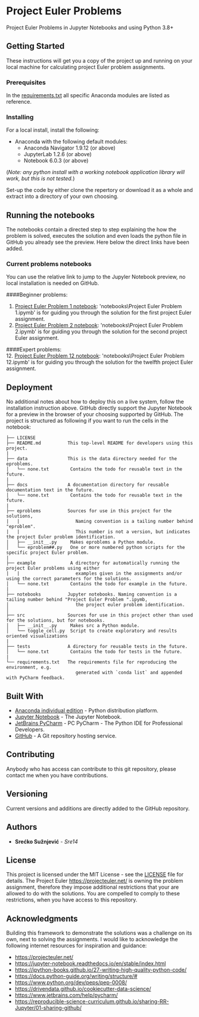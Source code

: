 # Project Euler Problems

Project Euler Problems in Jupyter Notebooks and using Python 3.8+

## Getting Started

These instructions will get you a copy of the project up and running on your local machine for calculating project
 Euler problem assignments. 

### Prerequisites

In the [requirements.txt](requirements.txt) all specific Anaconda modules are listed as reference.

### Installing

For a local install, install the following:
 * Anaconda with the following default modules:
   * Anaconda Navigator 1.9.12 (or above)
   * JupyterLab 1.2.6 (or above)
   * Notebook 6.0.3 (or above)

(*Note: any python install with a working notebook application library will work, but this is not tested.*)

Set-up the code by either clone the repertory or download it as a whole and extract into a directory of your own choosing.

## Running the notebooks

The notebooks contain a directed step to step explaining the how the problem is solved, executes the solution and even
 loads the python file in GitHub you already see the preview. Here below the direct links have been added.

### Current problems notebooks

You can use the relative link to jump to the Jupyler Notebook preview, no local installation is needed on GitHub.

####Beginner problems:  
1. [Project Euler Problem 1 notebook](notebooks/Project%20Euler%20Problem%201.ipynb): 'notebooks\Project Euler Problem 1.ipymb'
    is for guiding you through the solution for the first project Euler assignment. 
2. [Project Euler Problem 2 notebook](notebooks/Project%20Euler%20Problem%202.ipynb): 'notebooks\Project Euler Problem 2.ipymb'
    is for guiding you through the solution for the second project Euler assignment. 

####Expert problems:  
12. [Project Euler Problem 12 notebook](notebooks/Project%20Euler%20Problem%2012.ipynb): 'notebooks\Project Euler Problem 12.ipymb'
    is for guiding you through the solution for the twelfth project Euler assignment.

## Deployment

No additional notes about how to deploy this on a live system, follow the installation instruction above.
GitHub directly support the Jupyter Notebook for a preview in the browser of your choosing supported by GitHub.
The project is structured as following if you want to run the cells in the notebook:

```
├── LICENSE
├── README.md          This top-level README for developers using this project.
|
├── data               This is the data directory needed for the eproblems.
│   └── none.txt        Contains the todo for reusable text in the future.
|
├── docs               A documentation directory for reusable documentation text in the future.
│   └── none.txt        Contains the todo for reusable text in the future.
|
├── eproblems          Sources for use in this project for the solutions, 
|   |                     Naming convention is a tailing number behind "eproblem".
|   |                     This number is not a version, but indicates the project Euler problem identification.
│   ├── __init__.py     Makes eproblems a Python module.
│   └── eproblem##.py   One or more numbered python scripts for the specific project Euler problem.
|
├── example             A directory for automatically running the project Euler problems using either
|   |                     examples given in the assignments and/or using the correct parameters for the solutions.
│   └── none.txt        Contains the todo for example in the future.
|
├── notebooks          Jupyter notebooks. Naming convention is a tailing number behind "Project Euler Problem ".ipymb,
│                         the project euler problem identification.
│
├── src                Sources for use in this project other than used for the solutions, but for notebooks.
│   ├── __init__.py     Makes src a Python module.
│   └── toggle_cell.py  Script to create exploratory and results oriented visualizations
|
├── tests              A directory for reusable tests in the future.
│   └── none.txt        Contains the todo for tests in the future.
|
└── requirements.txt   The requirements file for reproducing the environment, e.g.
                          generated with `conda list` and appended with PyCharm feedback.
```

## Built With

* [Anaconda individual edition](https://www.anaconda.com/products/individual) - Python distribution platform.
* [Jupyter Notebook](https://jupyter.org/) - The Jupyter Notebook.
* [JetBrains PyCharm](https://www.jetbrains.com/pycharm/) - PC PyCharm - The Python IDE for Professional Developers.
* [GitHub](https://github.com/) - A Git repository hosting service.

## Contributing

Anybody who has access can contribute to this git repository, please contact me when you have contributions.

## Versioning

Current versions and additions are directly added to the GitHub repository.

## Authors

* **Srećko Sužnjević** - *Sre14* 

## License

This project is licensed under the MIT License - see the [LICENSE](LICENSE) file for details.
The Project Euler https://projecteuler.net/ is owning the problem assignment,
 therefore they impose additional restrictions that your are allowed to do with the solutions. 
You are compelled to comply to these restrictions, when you have access to this repository.

## Acknowledgments

Building this framework to demonstrate the solutions was a challenge on its own, next to solving the assignments. I would like to acknowledge the following internet resources for inspiration and guidance:
* https://projecteuler.net/
* https://jupyter-notebook.readthedocs.io/en/stable/index.html
* https://ipython-books.github.io/27-writing-high-quality-python-code/
* https://docs.python-guide.org/writing/structure/#
* https://www.python.org/dev/peps/pep-0008/
* https://drivendata.github.io/cookiecutter-data-science/
* https://www.jetbrains.com/help/pycharm/
* https://reproducible-science-curriculum.github.io/sharing-RR-Jupyter/01-sharing-github/
